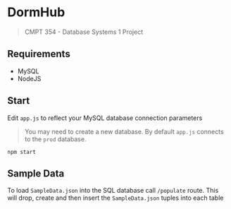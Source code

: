 # DormHub

> CMPT 354 - Database Systems 1 Project

## Requirements

- MySQL
- NodeJS 

## Start

Edit `app.js` to reflect your MySQL database connection parameters
> You may need to create a new database. By default `app.js` connects to the `prod` database.

```
npm start
```

## Sample Data

To load `SampleData.json` into the SQL database call `/populate` route. This will drop, create and then insert the `SampleData.json` tuples into each table